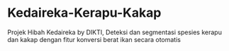 # Kedaireka-Kerapu-Kakap
Projek Hibah Kedaireka by DIKTI, Deteksi dan segmentasi spesies kerapu dan kakap dengan fitur konversi berat ikan secara otomatis
